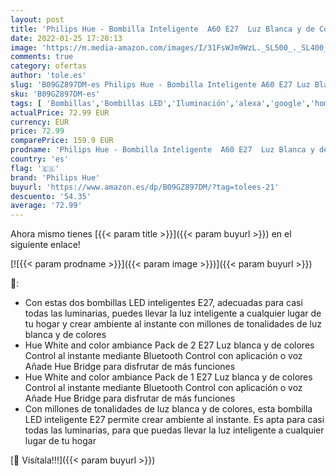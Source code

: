 ```yaml
---
layout: post
title: 'Philips Hue - Bombilla Inteligente  A60 E27  Luz Blanca y de Colores  10. 5W + Bombilla Inteligente  A60 E27  Luz Blanca y de Colores  10. 5W  Compatible con Alexa y Google Home  929002468801 '
date: 2022-01-25 17:20:13
image: 'https://m.media-amazon.com/images/I/31FsWJm9WzL._SL500_._SL400_.jpg'
comments: true
category: ofertas
author: 'tole.es'
slug: 'B09GZ897DM-es Philips Hue - Bombilla Inteligente A60 E27 Luz Blanca y de...'
sku: 'B09GZ897DM-es'
tags: [ 'Bombillas','Bombillas LED','Iluminación','alexa','google','home','hue','philips','philips hue', ]
actualPrice: 72.99 EUR
currency: EUR
price: 72.99
comparePrice: 159.9 EUR
prodname: 'Philips Hue - Bombilla Inteligente  A60 E27  Luz Blanca y de Colores  10. 5W + Bombilla Inteligente  A60 E27  Luz Blanca y de Colores  10. 5W  Compatible con Alexa y Google Home  929002468801 '
country: 'es'
flag: '🇪🇸'
brand: 'Philips Hue'
buyurl: 'https://www.amazon.es/dp/B09GZ897DM/?tag=tolees-21'
descuento: '54.35'
average: '72.99'
---
```


Ahora mismo tienes [{{< param title >}}]({{< param buyurl >}}) en el siguiente enlace!

[![{{< param prodname >}}]({{< param image >}})]({{< param buyurl >}})

🔎:

- Con estas dos bombillas LED inteligentes E27, adecuadas para casi todas las luminarias, puedes llevar la luz inteligente a cualquier lugar de tu hogar y crear ambiente al instante con millones de tonalidades de luz blanca y de colores
- Hue White and color ambiance Pack de 2 E27 Luz blanca y de colores Control al instante mediante Bluetooth Control con aplicación o voz Añade Hue Bridge para disfrutar de más funciones
- Hue White and color ambiance Pack de 1 E27 Luz blanca y de colores Control al instante mediante Bluetooth Control con aplicación o voz Añade Hue Bridge para disfrutar de más funciones
- Con millones de tonalidades de luz blanca y de colores, esta bombilla LED inteligente E27 permite crear ambiente al instante. Es apta para casi todas las luminarias, para que puedas llevar la luz inteligente a cualquier lugar de tu hogar

[🛒 Visítala!!!]({{< param buyurl >}})
